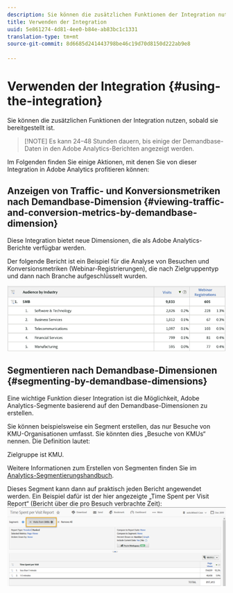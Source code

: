 ```yaml
---
description: Sie können die zusätzlichen Funktionen der Integration nutzen, sobald sie bereitgestellt ist.
title: Verwenden der Integration
uuid: 5e861274-4d81-4ee0-b84e-ab83bc1c1331
translation-type: tm+mt
source-git-commit: 8d6685d241443798be46c19d70d8150d222ab9e8

---
```



# Verwenden der Integration {#using-the-integration}

Sie können die zusätzlichen Funktionen der Integration nutzen, sobald sie bereitgestellt ist.

>[!NOTE] Es kann 24–48 Stunden dauern, bis einige der Demandbase-Daten in den Adobe Analytics-Berichten angezeigt werden.

Im Folgenden finden Sie einige Aktionen, mit denen Sie von dieser Integration in Adobe Analytics profitieren können:

## Anzeigen von Traffic- und Konversionsmetriken nach Demandbase-Dimension {#viewing-traffic-and-conversion-metrics-by-demandbase-dimension}

Diese Integration bietet neue Dimensionen, die als Adobe Analytics-Berichte verfügbar werden.

Der folgende Bericht ist ein Beispiel für die Analyse von Besuchen und Konversionsmetriken (Webinar-Registrierungen), die nach Zielgruppentyp und dann nach Branche aufgeschlüsselt wurden.

![](assets/metrics_db_dimensions.png)

## Segmentieren nach Demandbase-Dimensionen {#segmenting-by-demandbase-dimensions}

Eine wichtige Funktion dieser Integration ist die Möglichkeit, Adobe Analytics-Segmente basierend auf den Demandbase-Dimensionen zu erstellen.

Sie können beispielsweise ein Segment erstellen, das nur Besuche von KMU-Organisationen umfasst. Sie könnten dies „Besuche von KMUs“ nennen. Die Definition lautet:

Zielgruppe ist KMU.

Weitere Informationen zum Erstellen von Segmenten finden Sie im [Analytics-Segmentierungshandbuch](https://docs.adobe.com/content/help/de-DE/analytics/components/segmentation/seg-home.html).

Dieses Segment kann dann auf praktisch jeden Bericht angewendet werden. Ein Beispiel dafür ist der hier angezeigte „Time Spent per Visit Report“ (Bericht über die pro Besuch verbrachte Zeit): ![](assets/segment_applied_report.png)
